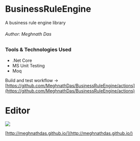 # BusinessRuleEngine
A business rule engine library
###### Author: Meghnath Das

### Tools & Technologies Used
- .Net Core
- MS Unit Testing
- Moq

Build and test workflow -> [https://github.com/MeghnathDas/BusinessRuleEngine/actions](https://github.com/MeghnathDas/BusinessRuleEngine/actions)

# Editor

![](https://meghnathdas.github.io/public/images/MD_Logo_138X138.png)

[http://meghnathdas.github.io/](http://meghnathdas.github.io/)

